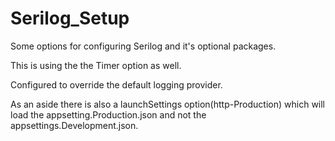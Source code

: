# Serilog_Setup
Some options for configuring Serilog and it's optional packages.

This is using the the Timer option as well.

Configured to override the default logging provider.

As an aside there is also a launchSettings option(http-Production) which will load the appsetting.Production.json and not the appsettings.Development.json.
